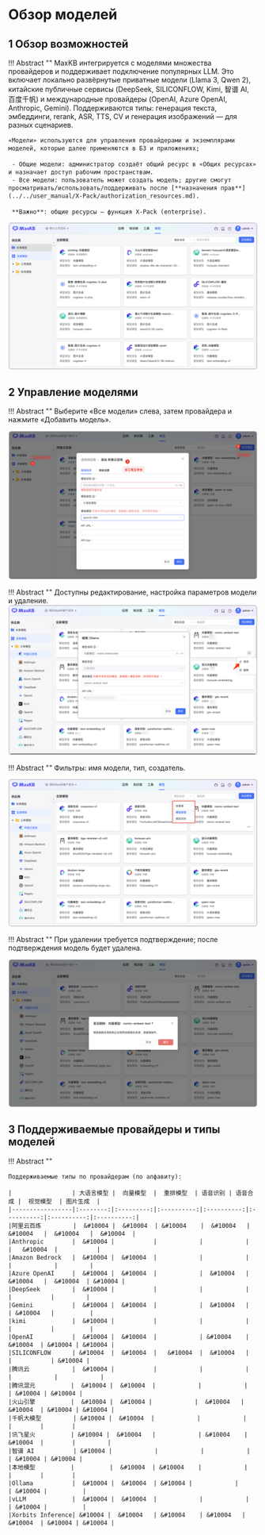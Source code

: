 # Обзор моделей

## 1 Обзор возможностей


!!! Abstract ""
    MaxKB интегрируется с моделями множества провайдеров и поддерживает подключение популярных LLM. Это включает локально развёрнутые приватные модели (Llama 3, Qwen 2), китайские публичные сервисы (DeepSeek, SILICONFLOW, Kimi, 智谱 AI, 百度千帆) и международные провайдеры (OpenAI, Azure OpenAI, Anthropic, Gemini). Поддерживаются типы: генерация текста, эмбеддинги, rerank, ASR, TTS, CV и генерация изображений — для разных сценариев.


    «Модели» используются для управления провайдерами и экземплярами моделей, которые далее применяются в БЗ и приложениях;

     - Общие модели: администратор создаёт общий ресурс в «Общих ресурсах» и назначает доступ рабочим пространствам.
     - Все модели: пользователь может создать модель; другие смогут просматривать/использовать/поддерживать после [**назначения прав**](../../user_manual/X-Pack/authorization_resources.md).
   
     **Важно**: общие ресурсы — функция X‑Pack (enterprise).

![模型](../../img/model/model_view.png)

## 2 Управление моделями

!!! Abstract ""
    Выберите «Все модели» слева, затем провайдера и нажмите «Добавить модель».

![模型](../../img/model/create_model.png)

!!! Abstract ""
    Доступны редактирование, настройка параметров модели и удаление.
![模型](../../img/model/edit_model.png)

!!! Abstract ""
    Фильтры: имя модели, тип, создатель.

![模型](../../img/model/search_model.png)

!!! Abstract ""
    При удалении требуется подтверждение; после подтверждения модель будет удалена.

![模型](../../img/model/delete_model.png)



## 3 Поддерживаемые провайдеры и типы моделей
!!! Abstract ""

    Поддерживаемые типы по провайдерам (по алфавиту):

    |                 | 大语言模型 |  向量模型  |  重排模型  | 语音识别 | 语音合成 |  视觉模型  | 图片生成  | 
    |-----------------|:--------:|:---------:|:----------:|:----------:|:----------:|:----------:|:----------:|
    |阿里云百炼         |  &#10004 |  &#10004  | &#10004    |  &#10004   | &#10004   |  &#10004   |  &#10004  |
    |Anthropic        |  &#10004 |           |            |            |           |   &#10004  |           |
    |Amazon Bedrock   |  &#10004 |  &#10004  |            |            |           |            |         |
    |Azure OpenAI     |  &#10004 |  &#10004  |            |  &#10004   | &#10004   |  &#10004  | &#10004 |
    |DeepSeek         |  &#10004 |           |            |            |           |           |         | 
    |Gemini           |  &#10004 |  &#10004  |            |  &#10004   |           | &#10004   |          |
    |kimi             |  &#10004 |           |            |            |           |           |          |
    |OpenAI           |  &#10004 |  &#10004  |            | &#10004    |  &#10004  | &#10004 | &#10004 |
    |SILICONFLOW      | &#10004  |  &#10004  |   &#10004  |  &#10004   |          |           | &#10004 |
    |腾讯云            |  &#10004 |           |            |            |         |            |            |
    |腾讯混元          |  &#10004 |  &#10004  |            |            |           | &#10004 | &#10004 |
    |火山引擎          |  &#10004 |  &#10004 |            |  &#10004   |  &#10004  | &#10004 | &#10004 |
    |千帆大模型         | &#10004 |  &#10004  |            |            |           |        |        |
    |讯飞星火          | &#10004 |  &#10004   |            | &#10004    |  &#10004  |        |         |
    |智谱 AI           | &#10004 |            |            |            |           | &#10004 | &#10004 |
    |本地模型          |          |  &#10004  | &#10004    |            |           |        |        |
    |Ollama           |  &#10004 |  &#10004  | &#10004 |            |           | &#10004 |          |
    |vLLM             |  &#10004 |  &#10004  |            |            |           | &#10004 |          |
    |Xorbits Inference| &#10004 |  &#10004   | &#10004    | &#10004   |   &#10004  | &#10004 | &#10004 |






